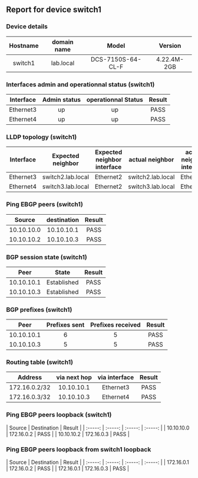 ## Report for device switch1

### Device details
   

| Hostname | domain name | Model | Version |
| :-----: | :-----: | :-----: | :-----: | 
| switch1 | lab.local | DCS-7150S-64-CL-F | 4.22.4M-2GB |

### Interfaces admin and operationnal status (switch1)

| Interface | Admin status | operationnal Status | Result |
| :-----: | :-----: | :-----: | :-----: | 
| Ethernet3 | up | up | PASS 
| Ethernet4 | up | up | PASS
### LLDP topology (switch1)
  
| Interface | Expected neighbor | Expected neighbor interface | actual neighbor | actual neighbor interface | Result |
| :-----: | :-----: | :-----: | :-----: | :-----: | :-----: | 
| Ethernet3 | switch2.lab.local | Ethernet2 | switch2.lab.local | Ethernet2 | PASS | 
| Ethernet4 | switch3.lab.local | Ethernet2 | switch3.lab.local | Ethernet2 | PASS |
### Ping EBGP peers (switch1)

| Source | destination | Result |
| :-----: | :-----: | :-----: | 
| 10.10.10.0  | 10.10.10.1 | PASS | 
| 10.10.10.2  | 10.10.10.3 | PASS |
###  BGP session state (switch1)
 
| Peer | State | Result |
| :-----: | :-----: | :-----: | 
| 10.10.10.1 | Established | PASS | 
| 10.10.10.3 | Established | PASS |
### BGP prefixes (switch1)
| Peer | Prefixes sent | Prefixes received | Result |
| :-----: | :-----: | :-----: | :-----: | 
| 10.10.10.1 | 6 | 5 | PASS 
| 10.10.10.3 | 5 | 5 | PASS
### Routing table (switch1)
| Address | via next hop | via interface | Result |
| :-----: | :-----: | :-----: | :-----: | 
| 172.16.0.2/32 | 10.10.10.1 | Ethernet3 | PASS | 
| 172.16.0.3/32 | 10.10.10.3 | Ethernet4 | PASS |
### Ping EBGP peers loopback (switch1)
| Source | Destination | Result |
| :-----: | :-----: | :-----: | :-----: | 
| 10.10.10.0  | 172.16.0.2 | PASS | 
| 10.10.10.2  | 172.16.0.3 | PASS |
### Ping EBGP peers loopback from switch1 loopback 
| Source | Destination | Result |
| :-----: | :-----: | :-----: | :-----: | 
| 172.16.0.1  | 172.16.0.2 | PASS | 
| 172.16.0.1  | 172.16.0.3 | PASS |
